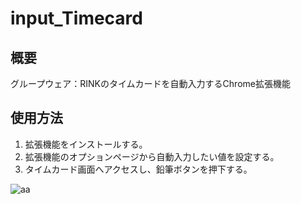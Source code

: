# input_Timecard

## 概要
グループウェア：RINKのタイムカードを自動入力するChrome拡張機能

## 使用方法
1. 拡張機能をインストールする。
2. 拡張機能のオプションページから自動入力したい値を設定する。
3. タイムカード画面へアクセスし、鉛筆ボタンを押下する。

![aa](https://i.imgur.com/9mSm1Jy.png)
